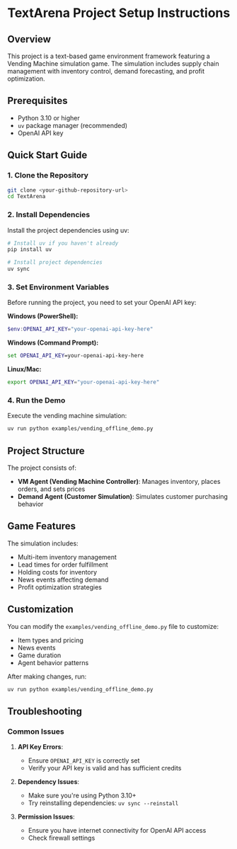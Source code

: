 # TextArena Project Setup Instructions

## Overview
This project is a text-based game environment framework featuring a Vending Machine simulation game. The simulation includes supply chain management with inventory control, demand forecasting, and profit optimization.

## Prerequisites
- Python 3.10 or higher
- `uv` package manager (recommended)
- OpenAI API key

## Quick Start Guide

### 1. Clone the Repository
```bash
git clone <your-github-repository-url>
cd TextArena
```

### 2. Install Dependencies
Install the project dependencies using uv:
```bash
# Install uv if you haven't already
pip install uv

# Install project dependencies
uv sync
```

### 3. Set Environment Variables
Before running the project, you need to set your OpenAI API key:

**Windows (PowerShell):**
```powershell
$env:OPENAI_API_KEY="your-openai-api-key-here"
```

**Windows (Command Prompt):**
```cmd
set OPENAI_API_KEY=your-openai-api-key-here
```

**Linux/Mac:**
```bash
export OPENAI_API_KEY="your-openai-api-key-here"
```

### 4. Run the Demo
Execute the vending machine simulation:
```bash
uv run python examples/vending_offline_demo.py
```

## Project Structure

The project consists of:
- **VM Agent (Vending Machine Controller)**: Manages inventory, places orders, and sets prices
- **Demand Agent (Customer Simulation)**: Simulates customer purchasing behavior

## Game Features

The simulation includes:
- Multi-item inventory management
- Lead times for order fulfillment
- Holding costs for inventory
- News events affecting demand
- Profit optimization strategies

## Customization

You can modify the `examples/vending_offline_demo.py` file to customize:
- Item types and pricing
- News events
- Game duration
- Agent behavior patterns

After making changes, run:
```bash
uv run python examples/vending_offline_demo.py
```

## Troubleshooting

### Common Issues

1. **API Key Errors**:
   - Ensure `OPENAI_API_KEY` is correctly set
   - Verify your API key is valid and has sufficient credits

2. **Dependency Issues**:
   - Make sure you're using Python 3.10+
   - Try reinstalling dependencies: `uv sync --reinstall`

3. **Permission Issues**:
   - Ensure you have internet connectivity for OpenAI API access
   - Check firewall settings


